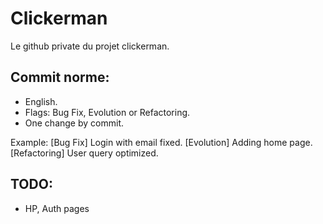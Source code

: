 # Clickerman

Le github private du projet clickerman.

## Commit norme:
- English.
- Flags: Bug Fix, Evolution or Refactoring.
- One change by commit.

Example: [Bug Fix] Login with email fixed. [Evolution] Adding home page. [Refactoring] User query optimized.

## TODO:
- HP, Auth pages
